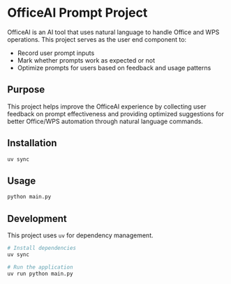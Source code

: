 # OfficeAI Prompt Project

OfficeAI is an AI tool that uses natural language to handle Office and WPS operations. This project serves as the user end component to:

- Record user prompt inputs
- Mark whether prompts work as expected or not
- Optimize prompts for users based on feedback and usage patterns

## Purpose

This project helps improve the OfficeAI experience by collecting user feedback on prompt effectiveness and providing optimized suggestions for better Office/WPS automation through natural language commands.

## Installation

```bash
uv sync
```

## Usage

```bash
python main.py
```

## Development

This project uses `uv` for dependency management.

```bash
# Install dependencies
uv sync

# Run the application
uv run python main.py
```